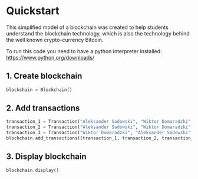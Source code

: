 # Quickstart

This simplified model of a blockchain was created to help students understand the blockchain technology, which is also the technology behind the well known crypto-currency Bitcoin.

To run this code you need to have a python interpreter installed: <https://www.python.org/downloads/>

## 1. Create blockchain
```python
blockchain = Blockchain()
```
## 2. Add transactions
```python
transaction_1 = Transaction("Aleksander Sadowski", "Wiktor Domaradzki", 1.00)
transaction_2 = Transaction("Aleksander Sadowski", "Wiktor Domaradzki", 2.50)
transaction_3 = Transaction("Wiktor Domaradzki", "Aleksander Sadowski", 3.50)
blockchain.add_transactions([transaction_1, transaction_2, transaction_3])
```
## 3. Display blockchain
```python
blockchain.display()
```
